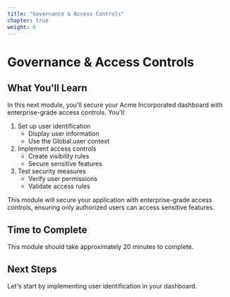 ```yaml
---
title: "Governance & Access Controls"
chapter: true
weight: 6
---
```


# Governance & Access Controls

## What You'll Learn

In this next module, you'll secure your Acme Incorporated dashboard with enterprise-grade access controls. You'll:

1. Set up user identification
   - Display user information
   - Use the Global.user context
2. Implement access controls
   - Create visibility rules
   - Secure sensitive features
3. Test security measures
   - Verify user permissions
   - Validate access rules

This module will secure your application with enterprise-grade access controls, ensuring only authorized users can access sensitive features.

## Time to Complete
This module should take approximately 20 minutes to complete.

## Next Steps
Let's start by implementing user identification in your dashboard.
